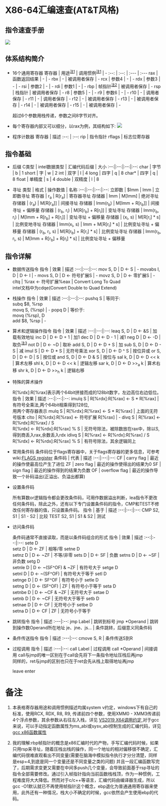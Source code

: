 # X86-64汇编速查(AT&T风格)


## 指令速查手册
![](./objects/x86_64_asm_cheat_sheet.svg)

## 体系结构简介
- 16个通用寄存器
   寄存器 | 用途<sup>[注1](#jump1)</sup> | 调用惯例<sup>[注1](#jump1)</sup> | -
   :--: | :--: | :--- | :---
   rax | 函数返回结果 | - | -
   rbx | - | 被调用者保存 | -
   rcx | 参数4 | - | -
   rdx | 参数3 | - | -
   rsi | 参数2 | - | -
   rdi | 参数1 | - | -
   rbp | 帧指针<sup>[注2](#jump2)</sup> | 被调用者保存 | -
   rsp | 栈指针 | 被调用者保存 | -
   r8  | 参数5 | - | -
   r9  | 参数6 | - | -
   r10 | - | 调用者保存 | -
   r11 | - | 调用者保存 | -
   r12 | - | 被调用者保存 | -
   r13 | - | 被调用者保存 | -
   r14 | - | 被调用者保存 | -
   r15 | - | 被调用者保存 | -

   超过6个参数用栈传递，参数之间8字节对齐。

- 每个寄存器内部又可以细分，以rax为例，其结构如下:
![](./objects/register_inner.svg)

- 程序计数器
  寄存器 | 描述
  :--: | :--:
  rip | 指令指针
  rflags | 标志位寄存器

## 指令基础
- 后缀
  C类型 | intel数据类型 | 汇编代码后缀 | 大小
  :--:|:--:|:--:|:--:
  char | 字节 | b | 1
  short | 字 | w | 2
  int | 双字 | l | 4
  long | 四字 | q | 8
  char* | 四字 | q | 8
  float | 单精度 | s | 4
  double | 双精度 | l | 8

- 寻址
  类型 | 格式 | 操作数值 | 名称
  :--:|:--:|:--:|:--:
  立即数 | $Imm | Imm | 立即数寻址
  寄存器 | r<sub>a</sub> | R[r<sub>a</sub>] | 寄存器寻址
  存储器 | Imm | M[Imm] | 绝对寻址
  存储器 | (r<sub>a</sub>) | M[R[r<sub>a</sub>]] | 间接寻址
  存储器 | Imm(r<sub>b</sub>) | M[Imm + R[r<sub>b</sub>]] | 间接寻址 + 偏移量
  存储器 | (r<sub>b</sub>, r<sub>i</sub>) | M[R[r<sub>b</sub>] + R[r<sub>i</sub>]] | 变址寻址
  存储器 | Imm(r<sub>b</sub>, r<sub>i</sub>) | M[Imm + R[r<sub>b</sub>] + R[r<sub>i</sub>]] | 变址寻址 + 偏移量
  存储器 | (x<sub>i</sub>, s) | M[R[r<sub>i</sub>] * s] | 比例变地寻址
  存储器 | Imm(x<sub>i</sub>, s) | Imm + M[R[r<sub>i</sub>] * s] | 比例变址寻址 + 偏移量
  存储器 | (r<sub>b</sub>, r<sub>i</sub>, s) | M[R[r<sub>b</sub>] + R[r<sub>i</sub>] * s] | 比例变址寻址
  存储器 | Imm(r<sub>b</sub>, r<sub>i</sub>, s) | M[Imm + R[r<sub>b</sub>] + R[r<sub>i</sub>] * s] | 比例变址寻址 + 偏移量
## 指令详解
  
- 数据传送指令
  指令 | 效果 | 描述
  :--:|:--:|:--:
  mov S, D | D ← S | -
  movabs I, D | D ← I | -
  movs S, D | D ← 符号扩展S | -
  movz S, D | D ← 零扩展S | -
  cltq | %rax ← 符号扩展%eax | Convert Long To Quad<br>intel文档中为cdqe(Convert Double to Quad Extend)

- 栈操作
  指令 | 效果 | 描述
  :--:|:--:|:--:
  pushq S | 等同于:<br>subq $8, %rsp<br>movq S, (%rsp) | -
  popq D | 等价于:<br> movq (%rsp), D<br>add $8, %rsp | -

- 算术和逻辑操作指令
  指令 | 效果 | 描述
  :--:|:--:|:--:
  leaq S, D | D ← &S | 加载有效地址
  inc D | D ← D + 1 | 加1
  dec D | D ← D - 1 | 减1
  neg D | D ← -D | 取负<sup>[注3](#jump3)</sup>
  not D | D ← ~D | 取补
  add S, D | D ← D + S | 加
  sub S, D | D ← D - S | 减
  imul S | D ← D * S | 无符号乘法
  xor S, D | D ← D ^ S | 按位异或
  or S, D | D ← D \| S | 按位或
  and S, D | D ← D & S | 按位与
  sal k, D | D ← D << k | 算术左移
  shl k, D | D ← D << k | 逻辑左移
  sar k, D | D ← D >><sub>a</sub> k | 算术右移
  shr k, D | D ← D >><sub>h</sub> k | 逻辑右移


- 特殊的算术操作

  R[%rdx]:R[%rax]表示两个64bit拼接而成的128bit数字，左边高位右边低位。
  指令 | 效果 | 描述
  :--:|:--:|:--:
  imulq S | R[%rdx]:R[%rax] ← S * R[%rax] | 有符号全乘法,两个64bit相乘得到128位,<br>用两个寄存器表示
  mulq S | R[%rdx]:R[%rax] ← S * R[%rax] | 上面的无符号版本
  clto | R[%rdx]:R[%rax] ← 符号扩展 R[%rax] | - 
  divq S | R[%rax] ← R[%rdx]:R[%rax] / S<br> R[%rdx] ← R[%rdx]:R[%rax] % S | 无符号除法，被除数放在rax中，除以S,<br>得到商丢入rax,余数丢入rdx
  idivq S | R[%rax] ← R[%rdx]:R[%rax] / S<br> R[%rdx] ← R[%rdx]:R[%rax] % S | 有符号除法，其余逻辑同上

- 常用条件码
  条件码位于flags寄存器中，关于flags寄存器的更多信息，可参考wiki:[FLAGS register](https://en.wikipedia.org/wiki/FLAGS_register)
  条件码 | 代表 | 描述
  :--:|:--:|:--: 
  CF | carry flag | 最近的操作使最高位产生了进位
  ZF | zero flag | 最近的操作使得出的结果为0
  SF | sign flag | 最近的操作得到的结果为负数
  OF | overflow flag | 最近的操作导致一个补码溢出(正溢出、负溢出都算)

- 设置条件码
  
  所有算数or逻辑指令都会更改条件码，可用作数据溢出判断，lea指令不更改任何条件码，除此之外，还有以下专门设置条件码的指令，CMP和TEST不修改任何寄存器的值，只设置条件码。
  指令 | 基于 | 描述
  :--:|:--:|:--: 
  CMP S2, S1 | S1 - S2 | 比较
  TEST S2, S1 | S1 & S2 | 测试
  
- 访问条件码
  
  条件码通常不直接读取，而是以条件码组合的形式
  指令 | 效果 | 描述
  :--:|:--:|:--: 
  sete D<br> setz D | D ← ZF | 相等/零
  setne D<br> setnz D | D ← ~ZF | 不等/非零
  sets D | D ← SF | 负数
  setns D | D ← ~SF | 非负数
  setg D<br> setnle D | D ← ~(SF^OF) & ~ZF | 有符号大于
  setge D<br> setnl D | D ← ~(SF^OF) | 有符号大于等于
  setl D<br> setnge D | D ← SF^OF | 有符号小于
  setle D<br> setng D | D ← (SF^OF) \| ZF | 有符号小于等于
  seta D<br> setnbe D | D ← ~CF & ~ZF | 无符号大于
  setae D<br> setnb D | D ← ~CF | 无符号大于等于
  setb D<br> setnae D | D ← CF | 无符号小于
  setbe D<br> setna D | D ← CF \| ZF | 无符号小于等于

- 跳转指令
  指令 | 描述
  :---|:--:
  jmp Label | 跳转到标号
  jmp *Operand | 跳转到操作数Operand所在地址
  je、jne、js... | 条件跳转，后缀意义同条件码

- 条件传送指令
  指令 | 描述
  :---|:--:
  cmove S, R | 条件传送S到R 

- 过程调用
  指令 | 描述
  :---|:--:
  call Label | 过程调用
  call *Operand | 间接调用
  call与jmp的唯一区别在于call会先将下一条指令地址压栈后再jmp<br>同样的，ret与jmp的区别也只在于ret会先从栈上取得地址再jmp

  leave
  enter






# 备注
1. <span id="jump1"></span> 本表格寄存器用途和调用惯例描述均属system v约定，windows下有自己的标准，使用RCX, RDX, R8, R9, 传递前四个参数，使用XMM0 - XMM3传递前4个浮点参数，其余参数从右往左入栈，详见 [VS2019 X64调用约定](https://docs.microsoft.com/en-us/cpp/build/x64-calling-convention?view=vs-2019),对于gcc来说，可以手动指定函数属性为ms_abi或sysv_abi控制生成的汇编代码，详见[gcc x86函数属性](https://gcc.gnu.org/onlinedocs/gcc-9.2.0/gcc/x86-Function-Attributes.html#x86-Function-Attributes)

2. <span id="jump2"></span> 我的理解:rbp帧指针的概念是x86汇编时代的产物，手写汇编代码时候，如果只用rsp来寻址，随着压栈出栈的操作，同一个地址的相对偏移很不确定，汇编代码很难直观看出不同变量(需要在脑海中模拟指令执行才分分清楚，同样是esp+4,到底是同一个变量还是不同变量之类的问题)  并且一段汇编函数写完了，后期需求变更又需要在中间多push几个变量，会导致前面基于rsp寻址的指令全部需要修改。通过引入帧指针指向当前函数栈栈顶，作为一种惯例，工程难度将大大降低。然而对于c/c++等语言，汇编代码由编译器生成，所以gcc -O1默认就已不再使用帧指针这个概念，ebp退化为普通通用寄存器来使用，此外还有一种情况，栈大小不确定的时候，gcc依然会产生使用ebp的代码。